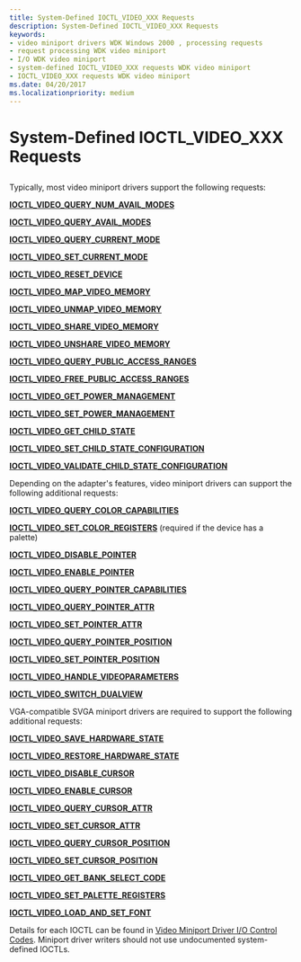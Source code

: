 ```yaml
---
title: System-Defined IOCTL_VIDEO_XXX Requests
description: System-Defined IOCTL_VIDEO_XXX Requests
keywords:
- video miniport drivers WDK Windows 2000 , processing requests
- request processing WDK video miniport
- I/O WDK video miniport
- system-defined IOCTL_VIDEO_XXX requests WDK video miniport
- IOCTL_VIDEO_XXX requests WDK video miniport
ms.date: 04/20/2017
ms.localizationpriority: medium
---
```


# System-Defined IOCTL\_VIDEO\_XXX Requests


## <span id="ddk_system_defined_ioctl_video_xxx_requests_gg"></span><span id="DDK_SYSTEM_DEFINED_IOCTL_VIDEO_XXX_REQUESTS_GG"></span>


Typically, most video miniport drivers support the following requests:

[**IOCTL\_VIDEO\_QUERY\_NUM\_AVAIL\_MODES**](/windows-hardware/drivers/ddi/ntddvdeo/ni-ntddvdeo-ioctl_video_query_num_avail_modes)

[**IOCTL\_VIDEO\_QUERY\_AVAIL\_MODES**](/windows-hardware/drivers/ddi/ntddvdeo/ni-ntddvdeo-ioctl_video_query_avail_modes)

[**IOCTL\_VIDEO\_QUERY\_CURRENT\_MODE**](/windows-hardware/drivers/ddi/ntddvdeo/ni-ntddvdeo-ioctl_video_query_current_mode)

[**IOCTL\_VIDEO\_SET\_CURRENT\_MODE**](/windows-hardware/drivers/ddi/ntddvdeo/ni-ntddvdeo-ioctl_video_set_current_mode)

[**IOCTL\_VIDEO\_RESET\_DEVICE**](/windows-hardware/drivers/ddi/ntddvdeo/ni-ntddvdeo-ioctl_video_reset_device)

[**IOCTL\_VIDEO\_MAP\_VIDEO\_MEMORY**](/windows-hardware/drivers/ddi/ntddvdeo/ni-ntddvdeo-ioctl_video_map_video_memory)

[**IOCTL\_VIDEO\_UNMAP\_VIDEO\_MEMORY**](/windows-hardware/drivers/ddi/ntddvdeo/ni-ntddvdeo-ioctl_video_unmap_video_memory)

[**IOCTL\_VIDEO\_SHARE\_VIDEO\_MEMORY**](/windows-hardware/drivers/ddi/ntddvdeo/ni-ntddvdeo-ioctl_video_share_video_memory)

[**IOCTL\_VIDEO\_UNSHARE\_VIDEO\_MEMORY**](/windows-hardware/drivers/ddi/ntddvdeo/ni-ntddvdeo-ioctl_video_unshare_video_memory)

[**IOCTL\_VIDEO\_QUERY\_PUBLIC\_ACCESS\_RANGES**](/windows-hardware/drivers/ddi/ntddvdeo/ni-ntddvdeo-ioctl_video_query_public_access_ranges)

[**IOCTL\_VIDEO\_FREE\_PUBLIC\_ACCESS\_RANGES**](/windows-hardware/drivers/ddi/ntddvdeo/ni-ntddvdeo-ioctl_video_free_public_access_ranges)

[**IOCTL\_VIDEO\_GET\_POWER\_MANAGEMENT**](/windows-hardware/drivers/ddi/ntddvdeo/ni-ntddvdeo-ioctl_video_get_power_management)

[**IOCTL\_VIDEO\_SET\_POWER\_MANAGEMENT**](/windows-hardware/drivers/ddi/ntddvdeo/ni-ntddvdeo-ioctl_video_set_power_management)

[**IOCTL\_VIDEO\_GET\_CHILD\_STATE**](/windows-hardware/drivers/ddi/ntddvdeo/ni-ntddvdeo-ioctl_video_get_child_state)

[**IOCTL\_VIDEO\_SET\_CHILD\_STATE\_CONFIGURATION**](/windows-hardware/drivers/ddi/ntddvdeo/ni-ntddvdeo-ioctl_video_set_child_state_configuration)

[**IOCTL\_VIDEO\_VALIDATE\_CHILD\_STATE\_CONFIGURATION**](/windows-hardware/drivers/ddi/ntddvdeo/ni-ntddvdeo-ioctl_video_validate_child_state_configuration)

Depending on the adapter's features, video miniport drivers can support the following additional requests:

[**IOCTL\_VIDEO\_QUERY\_COLOR\_CAPABILITIES**](/windows-hardware/drivers/ddi/ntddvdeo/ni-ntddvdeo-ioctl_video_query_color_capabilities)

[**IOCTL\_VIDEO\_SET\_COLOR\_REGISTERS**](/windows-hardware/drivers/ddi/ntddvdeo/ni-ntddvdeo-ioctl_video_set_color_registers) (required if the device has a palette)

[**IOCTL\_VIDEO\_DISABLE\_POINTER**](/windows-hardware/drivers/ddi/ntddvdeo/ni-ntddvdeo-ioctl_video_disable_pointer)

[**IOCTL\_VIDEO\_ENABLE\_POINTER**](/windows-hardware/drivers/ddi/ntddvdeo/ni-ntddvdeo-ioctl_video_enable_pointer)

[**IOCTL\_VIDEO\_QUERY\_POINTER\_CAPABILITIES**](/windows-hardware/drivers/ddi/ntddvdeo/ni-ntddvdeo-ioctl_video_query_pointer_capabilities)

[**IOCTL\_VIDEO\_QUERY\_POINTER\_ATTR**](/windows-hardware/drivers/ddi/ntddvdeo/ni-ntddvdeo-ioctl_video_query_pointer_attr)

[**IOCTL\_VIDEO\_SET\_POINTER\_ATTR**](/windows-hardware/drivers/ddi/ntddvdeo/ni-ntddvdeo-ioctl_video_set_pointer_attr)

[**IOCTL\_VIDEO\_QUERY\_POINTER\_POSITION**](/windows-hardware/drivers/ddi/ntddvdeo/ni-ntddvdeo-ioctl_video_query_pointer_position)

[**IOCTL\_VIDEO\_SET\_POINTER\_POSITION**](/windows-hardware/drivers/ddi/ntddvdeo/ni-ntddvdeo-ioctl_video_set_pointer_position)

[**IOCTL\_VIDEO\_HANDLE\_VIDEOPARAMETERS**](/windows-hardware/drivers/ddi/ntddvdeo/ni-ntddvdeo-ioctl_video_handle_videoparameters)

[**IOCTL\_VIDEO\_SWITCH\_DUALVIEW**](/windows-hardware/drivers/ddi/ntddvdeo/ni-ntddvdeo-ioctl_video_switch_dualview)

VGA-compatible SVGA miniport drivers are required to support the following additional requests:

[**IOCTL\_VIDEO\_SAVE\_HARDWARE\_STATE**](/windows-hardware/drivers/ddi/ntddvdeo/ni-ntddvdeo-ioctl_video_save_hardware_state)

[**IOCTL\_VIDEO\_RESTORE\_HARDWARE\_STATE**](/windows-hardware/drivers/ddi/ntddvdeo/ni-ntddvdeo-ioctl_video_restore_hardware_state)

[**IOCTL\_VIDEO\_DISABLE\_CURSOR**](/windows-hardware/drivers/ddi/ntddvdeo/ni-ntddvdeo-ioctl_video_disable_cursor)

[**IOCTL\_VIDEO\_ENABLE\_CURSOR**](/windows-hardware/drivers/ddi/ntddvdeo/ni-ntddvdeo-ioctl_video_enable_cursor)

[**IOCTL\_VIDEO\_QUERY\_CURSOR\_ATTR**](/windows-hardware/drivers/ddi/ntddvdeo/ni-ntddvdeo-ioctl_video_query_cursor_attr)

[**IOCTL\_VIDEO\_SET\_CURSOR\_ATTR**](/windows-hardware/drivers/ddi/ntddvdeo/ni-ntddvdeo-ioctl_video_set_cursor_attr)

[**IOCTL\_VIDEO\_QUERY\_CURSOR\_POSITION**](/windows-hardware/drivers/ddi/ntddvdeo/ni-ntddvdeo-ioctl_video_query_cursor_position)

[**IOCTL\_VIDEO\_SET\_CURSOR\_POSITION**](/windows-hardware/drivers/ddi/ntddvdeo/ni-ntddvdeo-ioctl_video_set_cursor_position)

[**IOCTL\_VIDEO\_GET\_BANK\_SELECT\_CODE**](/windows-hardware/drivers/ddi/ntddvdeo/ni-ntddvdeo-ioctl_video_get_bank_select_code)

[**IOCTL\_VIDEO\_SET\_PALETTE\_REGISTERS**](/windows-hardware/drivers/ddi/ntddvdeo/ni-ntddvdeo-ioctl_video_set_palette_registers)

[**IOCTL\_VIDEO\_LOAD\_AND\_SET\_FONT**](/windows-hardware/drivers/ddi/ntddvdeo/ni-ntddvdeo-ioctl_video_load_and_set_font)

Details for each IOCTL can be found in [Video Miniport Driver I/O Control Codes](/windows-hardware/drivers/ddi/index). Miniport driver writers should not use undocumented system-defined IOCTLs.

 

